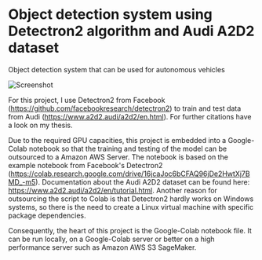 # Object detection system using Detectron2 algorithm and Audi A2D2 dataset
Object detection system that can be used for autonomous vehicles


![Screenshot](preview_files/example_output.jpg)

For this project, I use Detectron2 from Facebook (https://github.com/facebookresearch/detectron2) to train and test data
from Audi (https://www.a2d2.audi/a2d2/en.html). For further citations have a look on my thesis.

Due to the required GPU capacities, this project is embedded into a Google-Colab notebook so that the training and testing of the model can be outsourced to a Amazon AWS Server. The notebook is based on the example notebook from Facebook's Detectron2 (https://colab.research.google.com/drive/16jcaJoc6bCFAQ96jDe2HwtXj7BMD_-m5). Documentation about the Audi A2D2 dataset can be found here: https://www.a2d2.audi/a2d2/en/tutorial.html.
Another reason for outsourcing the script to Colab is that Detectron2 hardly works on Windows systems, so there is the need to create a Linux virtual machine with specific package dependencies.

Consequently, the heart of this project is the Google-Colab notebook file. It can be run locally, on a Google-Colab server or better on a high performance server such as Amazon AWS S3 SageMaker.